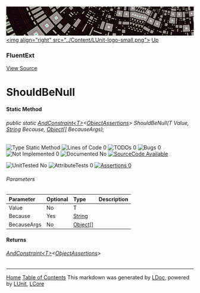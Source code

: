 ![](../Content/LUnit-banner-small.png "")
[&lt;img align=&quot;right&quot; src=&quot;../Content/LUnit-logo-small.png&quot;&gt;](../../README.md)
[Up](FluentExt.md)

### FluentExt
[View Source](../Extensions/FluentExt.cs)

# ShouldBeNull

#### Static Method

###### public static <a href="https://github.com/dennisdoomen/fluentassertions/wiki#basic-assertions" alt="" target="_blank">AndConstraint&lt;T&gt;</a>&lt;<a href="https://github.com/dennisdoomen/fluentassertions/wiki#basic-assertions" alt="" target="_blank">ObjectAssertions</a>&gt; ShouldBeNull(T Value, [String](https://msdn.microsoft.com/en-us/library/system.string.aspx) Because, [Object[]](https://msdn.microsoft.com/en-us/library/system.object.aspx) BecauseArgs);

![Type Static Method](http://b.repl.ca/v1/Type-Static%20Method-blue.png "") ![Lines of Code 0](http://b.repl.ca/v1/Lines%20of%20Code-0-blue.png "") ![TODOs 0](http://b.repl.ca/v1/TODOs-0-green.png "") ![Bugs 0](http://b.repl.ca/v1/Bugs-0-green.png "") ![Not Implemented 0](http://b.repl.ca/v1/Not%20Implemented-0-green.png "") ![Documented No](http://b.repl.ca/v1/Documented-No-red.png "") [![SourceCode Available](http://b.repl.ca/v1/SourceCode-Available-brightgreen.png "")](../Extensions/FluentExt.cs#L664)

![UnitTested No](http://b.repl.ca/v1/UnitTested-No-lightgrey.png "") ![AttributeTests 0](http://b.repl.ca/v1/AttributeTests-0-lightgrey.png "") [![Assertions 0](http://b.repl.ca/v1/Assertions-0-lightgrey.png "")](../Extensions/FluentExt.cs)

###### Parameters

Parameter | Optional | Type | Description
:---  | :---  | :---  | :--- 
Value | No | T | 
Because | Yes | [String](https://msdn.microsoft.com/en-us/library/system.string.aspx) | 
BecauseArgs | No | [Object[]](https://msdn.microsoft.com/en-us/library/system.object.aspx) | 


#### Returns

###### <a href="https://github.com/dennisdoomen/fluentassertions/wiki#basic-assertions" alt="" target="_blank">AndConstraint&lt;T&gt;</a>&lt;<a href="https://github.com/dennisdoomen/fluentassertions/wiki#basic-assertions" alt="" target="_blank">ObjectAssertions</a>&gt;



---

[Home](../../README.md) [Table of Contents](../../TableOfContents.md)
This markdown was generated by [LDoc](https://github.com/CodeSingularity/LDoc), powered by [LUnit](https://github.com/CodeSingularity/LUnit), [LCore](https://github.com/CodeSingularity/LCore)
